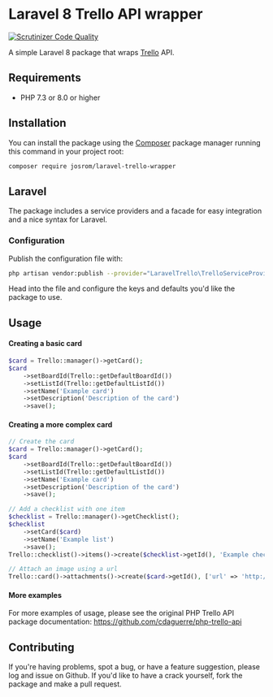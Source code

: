 # Laravel 8 Trello API wrapper

[![Scrutinizer Code Quality](https://scrutinizer-ci.com/g/gregoriohc/laravel-trello/badges/quality-score.png?b=master)](https://scrutinizer-ci.com/g/gregoriohc/laravel-trello/?branch=master)

A simple Laravel 8 package that wraps [Trello](https://trello.com) API.

## Requirements

* PHP 7.3 or 8.0 or higher

## Installation

You can install the package using the [Composer](https://getcomposer.org/) package manager running this command in your project root:

```sh
composer require josrom/laravel-trello-wrapper
```

## Laravel

The package includes a service providers and a facade for easy integration and a nice syntax for Laravel.

### Configuration

Publish the configuration file with:

```sh
php artisan vendor:publish --provider="LaravelTrello\TrelloServiceProvider"
```

Head into the file and configure the keys and defaults you'd like the package to use.

## Usage

#### Creating a basic card

```php
$card = Trello::manager()->getCard();
$card
    ->setBoardId(Trello::getDefaultBoardId())
    ->setListId(Trello::getDefaultListId())
    ->setName('Example card')
    ->setDescription('Description of the card')
    ->save();
```

#### Creating a more complex card

```php
// Create the card
$card = Trello::manager()->getCard();
$card
    ->setBoardId(Trello::getDefaultBoardId())
    ->setListId(Trello::getDefaultListId())
    ->setName('Example card')
    ->setDescription('Description of the card')
    ->save();

// Add a checklist with one item
$checklist = Trello::manager()->getChecklist();
$checklist
    ->setCard($card)
    ->setName('Example list')
    ->save();
Trello::checklist()->items()->create($checklist->getId(), 'Example checklist item');

// Attach an image using a url
Trello::card()->attachments()->create($card->getId(), ['url' => 'http://lorempixel.com/400/200/']);
```

#### More examples

For more examples of usage, please see the original PHP Trello API package documentation: https://github.com/cdaguerre/php-trello-api

## Contributing

If you're having problems, spot a bug, or have a feature suggestion, please log and issue on Github. If you'd like to have a crack yourself, fork the package and make a pull request.
